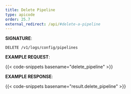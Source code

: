 ```yaml
---
title: Delete Pipeline
type: apicode
order: 25.7
external_redirect: /api/#delete-a-pipeline
---
```


**SIGNATURE**:

`DELETE /v1/logs/config/pipelines`

**EXAMPLE REQUEST**:

{{< code-snippets basename="delete_pipeline" >}}

**EXAMPLE RESPONSE**:

{{< code-snippets basename="result.delete_pipeline" >}}
